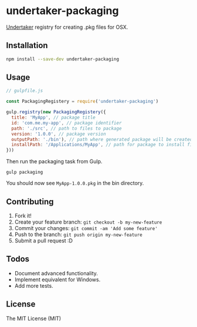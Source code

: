 # undertaker-packaging

[Undertaker](https://www.npmjs.com/package/undertaker) registry for creating .pkg files for OSX.

## Installation

```bash
npm install --save-dev undertaker-packaging
```

## Usage


```javascript
// gulpfile.js

const PackagingRegistery = require('undertaker-packaging')

gulp.registry(new PackagingRegistery({
  title: 'MyApp', // package title
  id: 'com.me.my-app', // package identifier
  path: './src', // path to files to package
  version: '1.0.0', // package version
  outputPath: './bin'), // path where generated package will be created
  installPath: '/Applications/MyApp', // path for package to install files to
}))
```

Then run the packaging task from Gulp.

```
gulp packaging
```

You should now see ````MyApp-1.0.0.pkg```` in the bin directory.

## Contributing

1. Fork it!
2. Create your feature branch: `git checkout -b my-new-feature`
3. Commit your changes: `git commit -am 'Add some feature'`
4. Push to the branch: `git push origin my-new-feature`
5. Submit a pull request :D

## Todos

* Document advanced functionality.
* Implement equivalent for Windows.
* Add more tests.

## License

The MIT License (MIT)
